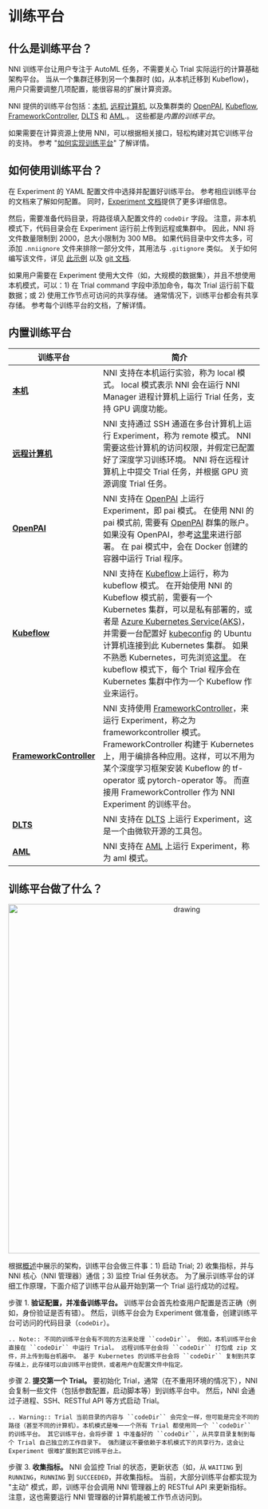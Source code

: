 # 训练平台

## 什么是训练平台？

NNI 训练平台让用户专注于 AutoML 任务，不需要关心 Trial 实际运行的计算基础架构平台。 当从一个集群迁移到另一个集群时 (如，从本机迁移到 Kubeflow)，用户只需要调整几项配置，能很容易的扩展计算资源。

NNI 提供的训练平台包括：[本机](./LocalMode.md), [远程计算机](./RemoteMachineMode.md), 以及集群类的 [OpenPAI](./PaiMode.md), [Kubeflow](./KubeflowMode.md), [FrameworkController](./FrameworkControllerMode.md), [DLTS](./DLTSMode.md) 和 [AML](./AMLMode.md).。 这些都是*内置的训练平台*。

如果需要在计算资源上使用 NNI，可以根据相关接口，轻松构建对其它训练平台的支持。 参考 "[如何实现训练平台](./HowToImplementTrainingService)" 了解详情。

## 如何使用训练平台？

在 Experiment 的 YAML 配置文件中选择并配置好训练平台。 参考相应训练平台的文档来了解如何配置。 同时，[Experiment 文档](../Tutorial/ExperimentConfig)提供了更多详细信息。

然后，需要准备代码目录，将路径填入配置文件的 `codeDir` 字段。 注意，非本机模式下，代码目录会在 Experiment 运行前上传到远程或集群中。 因此，NNI 将文件数量限制到 2000，总大小限制为 300 MB。 如果代码目录中文件太多，可添加 `.nniignore` 文件来排除一部分文件，其用法与 `.gitignore` 类似。 关于如何编写该文件，详见 [此示例](https://github.com/Microsoft/nni/tree/master/examples/trials/mnist-tfv1/.nniignore) 以及 [git 文档](https://git-scm.com/docs/gitignore#_pattern_format).

如果用户需要在 Experiment 使用大文件（如，大规模的数据集），并且不想使用本机模式，可以：1) 在 Trial command 字段中添加命令，每次 Trial 运行前下载数据；或 2) 使用工作节点可访问的共享存储。 通常情况下，训练平台都会有共享存储。 参考每个训练平台的文档，了解详情。

## 内置训练平台

| 训练平台                                                    | 简介                                                                                                                                                                                                                                                                                                                                                                                                                                                                                                                                     |
| ------------------------------------------------------- | -------------------------------------------------------------------------------------------------------------------------------------------------------------------------------------------------------------------------------------------------------------------------------------------------------------------------------------------------------------------------------------------------------------------------------------------------------------------------------------------------------------------------------------- |
| [__本机__](./LocalMode.md)                                | NNI 支持在本机运行实验，称为 local 模式。 local 模式表示 NNI 会在运行 NNI Manager 进程计算机上运行 Trial 任务，支持 GPU 调度功能。                                                                                                                                                                                                                                                                                                                                                                                                                                              |
| [__远程计算机__](./RemoteMachineMode.md)                     | NNI 支持通过 SSH 通道在多台计算机上运行 Experiment，称为 remote 模式。 NNI 需要这些计算机的访问权限，并假定已配置好了深度学习训练环境。 NNI 将在远程计算机上中提交 Trial 任务，并根据 GPU 资源调度 Trial 任务。                                                                                                                                                                                                                                                                                                                                                                                                   |
| [__OpenPAI__](./PaiMode.md)                             | NNI 支持在 [OpenPAI](https://github.com/Microsoft/pai) 上运行 Experiment，即 pai 模式。 在使用 NNI 的 pai 模式前, 需要有 [OpenPAI](https://github.com/Microsoft/pai) 群集的账户。 如果没有 OpenPAI，参考[这里](https://github.com/Microsoft/pai#how-to-deploy)来进行部署。 在 pai 模式中，会在 Docker 创建的容器中运行 Trial 程序。                                                                                                                                                                                                                                                                |
| [__Kubeflow__](./KubeflowMode.md)                       | NNI 支持在 [Kubeflow](https://github.com/kubeflow/kubeflow)上运行，称为 kubeflow 模式。 在开始使用 NNI 的 Kubeflow 模式前，需要有一个 Kubernetes 集群，可以是私有部署的，或者是 [Azure Kubernetes Service(AKS)](https://azure.microsoft.com/zh-cn/services/kubernetes-service/)，并需要一台配置好 [kubeconfig](https://kubernetes.io/docs/concepts/configuration/organize-cluster-access-kubeconfig/) 的 Ubuntu 计算机连接到此 Kubernetes 集群。 如果不熟悉 Kubernetes，可先浏览[这里](https://kubernetes.io/docs/tutorials/kubernetes-basics/)。 在 kubeflow 模式下，每个 Trial 程序会在 Kubernetes 集群中作为一个 Kubeflow 作业来运行。 |
| [__FrameworkController__](./FrameworkControllerMode.md) | NNI 支持使用 [FrameworkController](https://github.com/Microsoft/frameworkcontroller)，来运行 Experiment，称之为 frameworkcontroller 模式。 FrameworkController 构建于 Kubernetes 上，用于编排各种应用。这样，可以不用为某个深度学习框架安装 Kubeflow 的 tf-operator 或 pytorch-operator 等。 而直接用 FrameworkController 作为 NNI Experiment 的训练平台。                                                                                                                                                                                                                                            |
| [__DLTS__](./DLTSMode.md)                               | NNI 支持在 [DLTS](https://github.com/microsoft/DLWorkspace.git) 上运行 Experiment，这是一个由微软开源的工具包。                                                                                                                                                                                                                                                                                                                                                                                                                                             |
| [__AML__](./AMLMode.md)                                 | NNI 支持在 [AML](https://azure.microsoft.com/zh-cn/services/machine-learning/) 上运行 Experiment，称为 aml 模式。                                                                                                                                                                                                                                                                                                                                                                                                                                  |

## 训练平台做了什么？

<p align="center">
<img src="https://user-images.githubusercontent.com/23273522/51816536-ed055580-2301-11e9-8ad8-605a79ee1b9a.png" alt="drawing" width="700"/>
</p>

根据[概述](../Overview)中展示的架构，训练平台会做三件事：1) 启动 Trial; 2) 收集指标，并与 NNI 核心（NNI 管理器）通信；3) 监控 Trial 任务状态。 为了展示训练平台的详细工作原理，下面介绍了训练平台从最开始到第一个 Trial 运行成功的过程。

步骤 1. **验证配置，并准备训练平台。** 训练平台会首先检查用户配置是否正确（例如，身份验证是否有错）。 然后，训练平台会为 Experiment 做准备，创建训练平台可访问的代码目录（`codeDir`）。

```eval_rst
.. Note:: 不同的训练平台会有不同的方法来处理 ``codeDir``。 例如，本机训练平台会直接在 ``codeDir`` 中运行 Trial。 远程训练平台会将 ``codeDir`` 打包成 zip 文件，并上传到每台机器中。 基于 Kubernetes 的训练平台会将 ``codeDir`` 复制到共享存储上，此存储可以由训练平台提供，或者用户在配置文件中指定。
```

步骤 2. **提交第一个 Trial。** 要初始化 Trial，通常（在不重用环境的情况下），NNI 会复制一些文件（包括参数配置，启动脚本等）到训练平台中。 然后，NNI 会通过子进程、SSH、RESTful API 等方式启动 Trial。

```eval_rst
.. Warning:: Trial 当前目录的内容与 ``codeDir`` 会完全一样，但可能是完全不同的路径（甚至不同的计算机）。本机模式是唯一一个所有 Trial 都使用同一个 ``codeDir`` 的训练平台。 其它训练平台，会将步骤 1 中准备好的 ``codeDir``，从共享目录复制到每个 Trial 自己独立的工作目录下。 强烈建议不要依赖于本机模式下的共享行为，这会让 Experiment 很难扩展到其它训练平台上。
```

步骤 3. **收集指标。**  NNI 会监控 Trial 的状态，更新状态（如，从 `WAITING` 到 `RUNNING`，`RUNNING` 到 `SUCCEEDED`，并收集指标。 当前，大部分训练平台都实现为 "主动" 模式，即，训练平台会调用 NNI 管理器上的 RESTful API 来更新指标。 注意，这也需要运行 NNI 管理器的计算机能被工作节点访问到。
